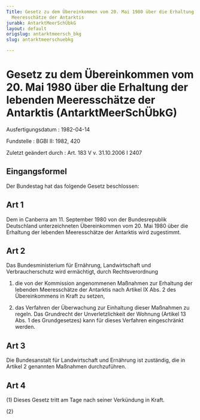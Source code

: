 ```yaml
---
Title: Gesetz zu dem Übereinkommen vom 20. Mai 1980 über die Erhaltung der lebenden
  Meeresschätze der Antarktis
jurabk: AntarktMeerSchÜbkG
layout: default
origslug: antarktmeersch_bkg
slug: antarktmeerschuebkg

---
```


# Gesetz zu dem Übereinkommen vom 20. Mai 1980 über die Erhaltung der lebenden Meeresschätze der Antarktis (AntarktMeerSchÜbkG)

Ausfertigungsdatum
:   1982-04-14

Fundstelle
:   BGBl II: 1982, 420

Zuletzt geändert durch
:   Art. 183 V v. 31.10.2006 I 2407


## Eingangsformel

Der Bundestag hat das folgende Gesetz beschlossen:


## Art 1

Dem in Canberra am 11. September 1980 von der Bundesrepublik
Deutschland unterzeichneten Übereinkommen vom 20. Mai 1980 über die
Erhaltung der lebenden Meeresschätze der Antarktis wird zugestimmt.


## Art 2

Das Bundesministerium für Ernährung, Landwirtschaft und
Verbraucherschutz wird ermächtigt, durch Rechtsverordnung

1.  die von der Kommission angenommenen Maßnahmen zur Erhaltung der
    lebenden Meeresschätze der Antarktis nach Artikel IX Abs. 2 des
    Übereinkommens in Kraft zu setzen,


2.  das Verfahren der Überwachung zur Einhaltung dieser Maßnahmen zu
    regeln. Das Grundrecht der Unverletzlichkeit der Wohnung (Artikel 13
    Abs. 1 des Grundgesetzes) kann für dieses Verfahren eingeschränkt
    werden.





## Art 3

Die Bundesanstalt für Landwirtschaft und Ernährung ist zuständig, die
in Artikel 2 genannten Maßnahmen durchzuführen.


## Art 4

(1) Dieses Gesetz tritt am Tage nach seiner Verkündung in Kraft.

(2)

